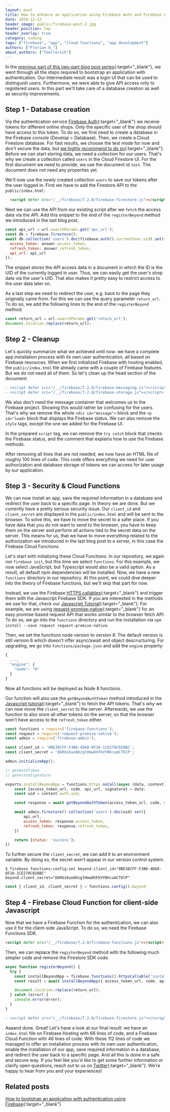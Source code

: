 ```yaml
---
layout: post
title: How to enhance an application using Firebase Auth and Firebase Functions
date: 2019-12-12
header_image: public/firebase-post-2.jpg
header_position: top
header_overlay: true
category: coding
tags: ["firebase", "app", "cloud functions", "app development"]
authors: ["Florian O."]
about_authors: ["foellerich"]
---
```


In the [previous part of this two-part blog post series](/blog/coding/how-to-bootstrap-an-application-with-authentication-using-firebase/){:target="_blank"}, we went through all the steps required to bootstrap an application with authentication.
Our intermediate result was a login UI that can be used to distinguish users.
Furthermore, we were able to give API access only to registered users.
In this part we'll take care of a database creation as well as security improvements.

## Step 1 - Database creation

Via the authentication service [Firebase Auth](https://firebase.google.com/docs/auth){:target="_blank"} we receive tokens for different online shops.
Only the specific user of the shop should have access to this token.
To do so, we first need to create a database in the Firebase console (Develop > Database).
Then, we create a Cloud Firestore database.
For fast results, we choose the test mode for now and don't secure the data, but [we highly recommend to do so](https://firebase.google.com/docs/firestore/security/get-started){:target="_blank"}.
Before we can start storing data, we need a collection for our users.
That's why we create a collection called `users` in the Cloud Firestore UI.
For the first document we need to provide, we use the document id `test`.
The document does not need any properties yet.

We'll now use the newly created collection `users` to save our tokens after the user logged in.
First we have to add the Firestore API to the `public/index.html`:

```html
  <script defer src="/__/firebase/7.2.0/firebase-firestore.js"></script>
```

Next we can use the API from our existing script after we `fetch` the access data via the API.
Add this snippet to the end of the `registerBeyond` method we introduced in the last blog post.

```javascript
const api_url = url.searchParams.get('api_url');
const db = firebase.firestore();
await db.collection('users').doc(firebase.auth().currentUser.uid).set({
  access_token: answer.access_token,
  refresh_token: answer.refresh_token,
  api_url: api_url
});
```

The snippet stores the API access data in a document in which the ID is the UID of the currently logged in user.
Thus, we can easily get the user's shop data via the user's UID.
That also makes it pretty easy to restrict access to the user data later on.

As a last step we need to redirect the user, e.g. back to the page they originally came from.
For this we can use the query parameter `return_url`.
To do so, we add the following lines to the end of the `registerBeyond` method:

```javascript
const return_url = url.searchParams.get('return_url');
document.location.replace(return_url);
```

## Step 2 - Cleanup

Let's quickly summarize what we achieved until now: we have a complete app installation process with its own user authentication, all based on Firebase resources.
When we first initialized Firebase with hosting enabled, the `public/index.html` file already came with a couple of Firebase features.
But we do not need all of them.
So let's clean up the head section of the document:

```diff
- <script defer src="/__/firebase/7.2.0/firebase-messaging.js"></script>
- <script defer src="/__/firebase/7.2.0/firebase-storage.js"></script>
```

We also don't need the message container that welcomes us to the Firebase project.
Showing this would rather be confusing for the users.
That's why we remove the whole `<div id="message">` block and the `<p id="load>` block that displays the Firebase status.
We can also remove the `style` tags, except the one we added for the Firebase UI.

In the prepared `script` tag, we can remove the `try catch` block that checks the Firebase status, and the comment that explains how to use the Firebase methods.

After removing all lines that are not needed, we now have an HTML file of roughly 100 lines of code.
This code offers everything we need for user authorization and database storage of tokens we can access for later usage by our application.

## Step 3 - Security & Cloud Functions

We can now install an app, save the required information in a database and redirect the user back to a specific page.
In theory we are done.
But we currently have a pretty serious security issue.
Our `client_id` and `client_secret` are displayed in the `public/index.html` and will be sent to the browser.
To solve this, we have to move the secret to a safer place.
If you have data that you do not want to send to the browser, you have to keep them on the server and perform all actions tied to the secret data on the server.
This means for us, that we have to move everything related to the authorization we introduced in the last blog post to a server, in this case the Firebase Cloud Functions.

Let's start with initializing these Cloud Functions.
In our repository, we again run `firebase init`, but this time we select `functions`.
For this example, we now select JavaScript, but Typescript would also be a valid option.
As a result, all default npm dependencies will be installed.
Now, we have a new `functions` directory in our repository.
At this point, we could dive deeper into the theory of Firebase functions, but we'll skip that part for now.

Instead, we use the Firebase [HTTPS callables](https://firebase.google.com/docs/functions/callable){:target="_blank"} and trigger them with the Javascript Firebase SDK.
If you are interested in the methods we use for that, check our [Javascript Tutorial](/beyond-docs/#js_tutorial){:target="_blank"}.
For example, we are using [request-promise-native](https://github.com/request/request-promise-native){:target="_blank"} for an easy promise-based request API that works similar to the browser fetch API.
To do so, we go into the `functions` directory and run the installation via `npm install --save request request-promise-native`.

Then, we set the functions node version to version 8.
The default version is still version 6 which doesn't offer async/await and object descructuring.
For upgrading, we go into `functions/package.json` and add the `engine` property:

```javascript
{
  ...,
  "engine": {
    "node": "8"
  }
}
```

Now all functions will be deployed as Node 8 functions.

Our function will also use the `getBeyondAuthToken` method introduced in the [Javascript tutorial](/beyond-docs/#js_tutorial){:target="_blank"} to fetch the API tokens.
That's why we can now move the `client_secret` to the server.
Afterwards, we use the function to also store all other tokens on the server, so that the browser won't have access to the `refresh_token` either.

```javascript
const functions = require('firebase-functions');
const request = require('request-promise-native');
const admin = require('firebase-admin');

const client_id = '0BE38CFF-F3B6-4D68-8F16-1CE270C028BC';
const client_secret = 'DkRUi6uo6KzglHmwOhFkVYNhcumCTOlP';

admin.initializeApp();

// getAuthToken
// generateSignature

exports.installBeyondApp = functions.https.onCall(async (data, context) => {
    const {access_token_url, code, api_url, signature} = data;
    const uid = context.auth.uid;

    const response = await getBeyondAuthToken(access_token_url, code, signature, client_id, client_secret);

    await admin.firestore().collection('users').doc(uid).set({
        api_url,
        access_token: response.access_token,
        refresh_token: response.refresh_token,
    })

    return {status: 'success'};
})
```

To further secure the `client_secret`, we can add it to an environment variable.
By doing so, the secret won't appear in our version control system.

```
$ firebase functions:config:set beyond.client_id="0BE38CFF-F3B6-4D68-8F16-1CE270C028BC" beyond.client_secret="DkRUi6uo6KzglHmwOhFkVYNhcumCTOlP"
```

```javascript
const { client_id, client_secret } = functions.config().beyond
```

## Step 4 - Firebase Cloud Function for client-side Javascript

Now that we have a Firebase Function for the authentication, we can also use it for the client-side JavaScript.
To do so, we need the Firebase Functions SDK.

```html
<script defer src="/__/firebase/7.2.0/firebase-functions.js"></script>
```

Then, we can replace the `registerBeyond` method with the following much simpler code and remove the Firestore SDK code.

```javascript
async function registerBeyond() {
  try {
    const installBeyondApp = firebase.functions().httpsCallable('installBeyondApp');
    const result = await installBeyondApp({ access_token_url, code, api_url });

    document.location.replace(return_url);
  } catch (error) {
    console.error(error);
  }
}
```

```diff
- <script defer src="/__/firebase/7.2.0/firebase-firestore.js"></script>
```

Aaaand done.
Great!
Let's have a look at our final result: we have an `index.html` file on Firebase Hosting with 66 lines of code, and a Firebase Cloud Function with 46 lines of code.
With these 112 lines of code we managed to offer an installation process with its own user authentication, enable the installation of our app, save required information in a database, and redirect the user back to a specific page.
And all this is done in a safe and secure way.
If you feel like you'd like to get some further information or clarify open questions, reach out to us on [Twitter](https://twitter.com/epagesdevs){:target="_blank"}.
We're happy to hear from you and your experiences!

## Related posts

[How to bootstrap an application with authentication using Firebase](/blog/coding/how-to-bootstrap-an-application-with-authentication-using-firebase/){:target="_blank"}
